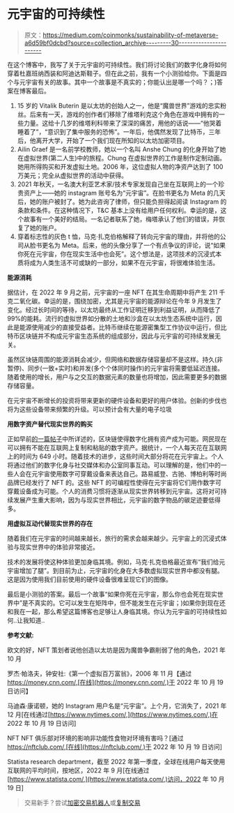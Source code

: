 # 元宇宙的可持续性

> 原文：<https://medium.com/coinmonks/sustainability-of-metaverse-a6d59bf0dcbd?source=collection_archive---------30----------------------->

在这个博客中，我写了关于元宇宙的可持续性。我们将讨论我们的数字化身将如何穿着杜嘉班纳西装和阿迪达斯鞋子。但在此之前，我有一个小测验给你。下面是四个与元宇宙有关的故事。其中一个故事是不真实的；你能认出是哪一个吗？；)答案在博客最后。

1.  15 岁的 Vitalik Buterin 是以太坊的创始人之一，他是“魔兽世界”游戏的忠实粉丝。后来有一天，游戏的创作者们移除了维塔利克这个角色在游戏中拥有的一些力量。这给十几岁的维塔利科带来了深深的痛苦，用他的话说——“他哭着睡着了”，“意识到了集中服务的恐怖”。一年后，他偶然发现了比特币，三年后，他离开大学，开始了一个我们现在所知的以太坊加密项目。
2.  Ailin Graef 是一名前学校教师，她以一个名叫 Anshe Chung 的化身开始了她在虚拟世界(第二人生)中的旅程。Chung 在虚拟世界的工作是制作定制动画。她用所得购买和开发虚拟土地。2006 年，这位虚拟人物的净资产达到了 100 万美元；完全从虚拟世界的活动中获得。
3.  2021 年秋天，一名澳大利亚艺术家/技术专家发现自己坐在互联网上的一个珍贵资产上——她的 instagram 账号名为“元宇宙”。在脸书更名为 Meta 的几天后，她的账户被封了。她为此咨询了律师，但只能负担得起阅读 Instagram 的条款和条件。在这种情况下，T&C 基本上没有给用户任何权利。幸运的是，这个故事有一个美好的结局。一名记者联系了她，梅塔承认了他们的错误，并恢复了她的账户。
4.  穿着标志性的灰色 t 恤，马克·扎克伯格解释了转向元宇宙的理由，并将他的公司从脸书更名为 Meta。后来，他的头像分享了一个有点争议的评论，说“如果你死在元宇宙，你在现实生活中也会死”。这个想法是，这项技术的沉浸式本质将成为人类生活不可或缺的一部分，如果不在元宇宙，将很难体验生活。

**能源消耗**

据估计，在 2022 年 9 月之前，元宇宙的一座 NFT 在其生命周期中将产生 211 千克二氧化碳。幸运的是，围绕加密，尤其是元宇宙的能源辩论在今年 9 月发生了变化。经过长时间的等待，以太坊最终从工作证明迁移到利益证明，从而降低了 99%的能耗。流行的虚拟世界如分散的土地和沙盒在以太坊生态系统中运行，因此是能源使用减少的直接受益者。比特币继续在能源密集型工作协议中运行，但比特币区块链并不构成元宇宙生态系统的组成部分，因此与元宇宙的可持续发展无关。

虽然区块链周围的能源消耗会减少，但网络和数据存储容量却不是这样。持久(非暂停)、同步(一致+实时)和并发(多个个体同时操作)的元宇宙将需要低延迟连接。随着使用的增长，用户与之交互的数据元素的数量也将增加，因此需要更多的数据存储容量。

在元宇宙不断增长的投资将带来更新的硬件设备和更好的用户体验。创新的步伐也将为这些设备带来频繁的升级。可以预计会有大量的电子垃圾

**用数字资产替代现实世界的购买**

正如早前[的一篇帖子](/coinmonks/confluence-of-distributed-ledger-tech-dlt-and-metaverse-7b27bf37cff7)中所详述的，区块链使得数字化拥有资产成为可能。网民现在可以拥有不能在互联网上复制和粘贴的数字资产。据统计，一个人每天花在互联网上的时间为 649 小时。随着技术的进步，这些时间大部分将花在元宇宙上。个人将通过他们的数字化身与社交媒体和办公室同事互动。可以理解的是，他们中的一些人会在元宇宙使用数字可穿戴设备来表达自己。路易威登、古驰、博柏利等时尚品牌已经发行了 NFT 的。这些 NFT 的可编程性使得在元宇宙将它们用作数字可穿戴设备成为可能。个人的消费习惯将逐渐从现实世界转移到元宇宙。这将对可持续发展产生重大影响，因为与现实世界相比，元宇宙的数字物品的碳足迹要低得多。

**用虚拟互动代替现实世界的存在**

随着我们在元宇宙的时间越来越长，旅行的需求会越来越少。元宇宙上的沉浸式体验与现实世界中的体验非常接近。

技术的发展将使这种体验更加身临其境。例如，马克·扎克伯格最近宣布“我们给元宇宙增加了腿”。到目前为止，元宇宙的化身在大多数虚拟现实世界中都没有腿。这是因为使用我们目前使用的硬件设备很难呈现它们的图像。

最后是小测验的答案。最后一个故事“如果你死在元宇宙，那么你也会死在现实世界中”是不真实的。它可以发生在矩阵中，但不能发生在元宇宙；)如果你到现在还和我在一起，那么希望这篇博客也足够让人身临其境。你认为元宇宙的可持续性如何..让我知道..

**参考文献:**

欧文的好，NFT 策划者说他创造以太坊是因为魔兽争霸削弱了他的角色，2021 年 10 月

罗杰·帕洛夫，钟安社:《第一个虚拟百万富翁》，2006 年 11 月【通过 https://money.cnn.com/,[在线](https://money.cnn.com/,)于 2022 年 10 月 19 日访问】

马迪森·康诺顿，她的 Instagram 用户名是“元宇宙”。上个月，它消失了，2021 年 12 月[在线通过[https://www.nytimes.com/,](https://www.nytimes.com/,)在 2022 年 10 月 19 日访问]

NFT NFT 俱乐部对环境的影响非功能性食物对环境有害吗？[通过 https://nftclub.com/,[在线](https://nftclub.com/,)于 2022 年 10 月 19 日访问]

Statista research department，截至 2022 年第一季度，全球在线用户每天使用互联网的平均时间，按地区，2022 年 9 月[在线通过[https://www.statista.com/,](https://www.statista.com/,)访问，2022 年 10 月 19 日]

> 交易新手？尝试[加密交易机器人](/coinmonks/crypto-trading-bot-c2ffce8acb2a)或[复制交易](/coinmonks/top-10-crypto-copy-trading-platforms-for-beginners-d0c37c7d698c)